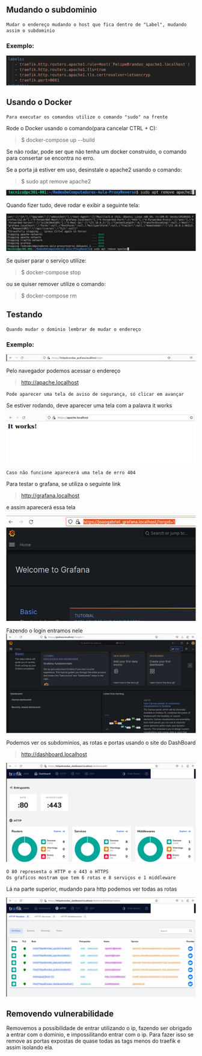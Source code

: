 ## Mudando o subdominio

    Mudar o endereço mudando o host que fica dentro de "Label", mudando assim o subdominio
    
### Exemplo:
![Mudando o endereço](doc/Apache_edicao.png)

 ## Usando o Docker   
    Para executar os comandos utilize o comando "sudo" na frente

Rode o Docker usando o comando(para cancelar CTRL + C):

> $ docker-compose up --build

Se não rodar, pode ser que não tenha um docker construido, o comando para consertar se encontra no erro.

Se a porta já estiver em uso, desinstale o apache2 usando o comando:

> $ sudo apt remove apache2

![Removendo Apache](doc/RemoverApache.png)

 Quando fizer tudo, deve rodar e exibir a seguinte tela:

    
![Done](doc/Done.png)

Se quiser parar o serviço utilize:

> $ docker-compose stop

ou se quiser remover utilize o comando:

> $ docker-compose rm


## Testando

    Quando mudar o dominio lembrar de mudar o endereço
### Exemplo:
![Exemplo Endereco](doc/Endereco.png)

Pelo navegador podemos acessar o endereço

>http://apache.localhost

    Pode aparecer uma tela de aviso de segurança, só clicar em avançar

Se estiver rodando, deve aparecer uma tela com a palavra it works

![It works](doc/ItWorks.png)

    Caso não funcione aparecerá uma tela de erro 404

Para testar o grafana, se utiliza o seguinte link

>http://grafana.localhost

e assim aparecerá essa tela

![Tela Grafana](doc/Grafana.png)

Fazendo o login entramos nele
![Tela Dentro do Grafana](doc/DentroGrafana.png)

Podemos ver os subdominios, as rotas e portas usando o site do DashBoard

>http://dashboard.localhost

![Tela DashBoard](doc/TelaDashBoard.png)

    O 80 representa o HTTP e o 443 o HTTPS
    Os gŕaficos mostram que tem 6 rotas e 8 serviços e 1 middleware

Lá na parte superior, mudando para http podemos ver todas as rotas

![Rotas](doc/Dominio.png)

## Removendo vulnerabilidade
Removemos a possibilidade de entrar utilizando o ip, fazendo ser obrigado a entrar com o dominio, e impossilitando entrar com o ip. Para fazer isso se remove as portas expostas de quase todas as tags menos do traefik e assim isolando ela.